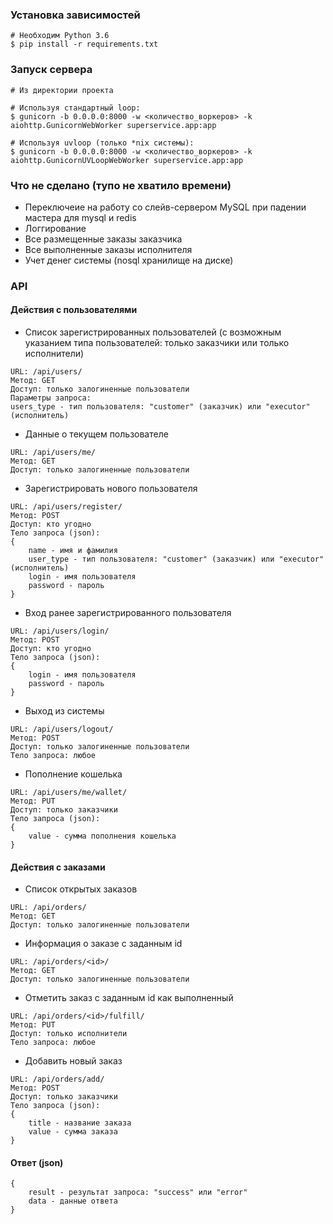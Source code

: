 ### Установка зависимостей
```
# Необходим Python 3.6
$ pip install -r requirements.txt
```

### Запуск сервера
```
# Из директории проекта

# Используя стандартный loop:
$ gunicorn -b 0.0.0.0:8000 -w <количество_воркеров> -k aiohttp.GunicornWebWorker superservice.app:app

# Используя uvloop (только *nix системы):
$ gunicorn -b 0.0.0.0:8000 -w <количество_воркеров> -k aiohttp.GunicornUVLoopWebWorker superservice.app:app
```

### Что не сделано (тупо не хватило времени)
* Переключеие на работу со слейв-сервером MySQL при падении мастера для mysql и redis
* Логгирование
* Все размещенные заказы заказчика
* Все выполненные заказы исполнителя
* Учет денег системы (nosql хранилище на диске)

### API
#### Действия с пользователями

* Список зарегистрированных пользователей (с возможным указанием типа пользователей: только заказчики или только исполнители)
```
URL: /api/users/
Метод: GET
Доступ: только залогиненные пользователи
Параметры запроса:
users_type - тип пользователя: "customer" (заказчик) или "executor" (исполнитель)
```
* Данные о текущем пользователе
```
URL: /api/users/me/
Метод: GET
Доступ: только залогиненные пользователи
```
* Зарегистрировать нового пользователя
```
URL: /api/users/register/
Метод: POST
Доступ: кто угодно
Тело запроса (json):
{
    name - имя и фамилия
    user_type - тип пользователя: "customer" (заказчик) или "executor" (исполнитель)
    login - имя пользователя
    password - пароль
}
```
* Вход ранее зарегистрированного пользователя
```
URL: /api/users/login/
Метод: POST
Доступ: кто угодно
Тело запроса (json):
{
    login - имя пользователя
    password - пароль
}
```
* Выход из системы
```
URL: /api/users/logout/
Метод: POST
Доступ: только залогиненные пользователи
Тело запроса: любое
```
* Пополнение кошелька
```
URL: /api/users/me/wallet/
Метод: PUT
Доступ: только заказчики
Тело запроса (json):
{
    value - сумма пополнения кошелька
}
```

#### Действия с заказами
* Список открытых заказов
```
URL: /api/orders/
Метод: GET
Доступ: только залогиненные пользователи
```
* Информация о заказе с заданным id
```
URL: /api/orders/<id>/
Метод: GET
Доступ: только залогиненные пользователи
```
* Отметить заказ с заданным id как выполненный
```
URL: /api/orders/<id>/fulfill/
Метод: PUT
Доступ: только исполнители
Тело запроса: любое
```
* Добавить новый заказ
```
URL: /api/orders/add/
Метод: POST
Доступ: только заказчики
Тело запроса (json):
{
    title - название заказа
    value - сумма заказа
}
```

#### Ответ (json)
```
{
    result - результат запроса: "success" или "error"
    data - данные ответа
}
```
